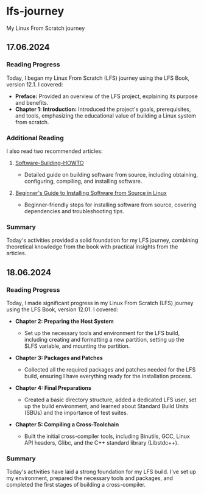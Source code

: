 # lfs-journey
My Linux From Scratch journey

## 17.06.2024

### Reading Progress

Today, I began my Linux From Scratch (LFS) journey using the LFS Book, version 12.1. I covered:

- **Preface:** Provided an overview of the LFS project, explaining its purpose and benefits.
- **Chapter 1: Introduction:** Introduced the project's goals, prerequisites, and tools, emphasizing the educational value of building a Linux system from scratch.

### Additional Reading

I also read two recommended articles:

1. [Software-Building-HOWTO](https://tldp.org/HOWTO/Software-Building-HOWTO.html)
   - Detailed guide on building software from source, including obtaining, configuring, compiling, and installing software.

2. [Beginner's Guide to Installing Software from Source in Linux](https://moi.vonos.net/linux/beginners-installing-from-source/)
   - Beginner-friendly steps for installing software from source, covering dependencies and troubleshooting tips.

### Summary

Today's activities provided a solid foundation for my LFS journey, combining theoretical knowledge from the book with practical insights from the articles.


## 18.06.2024

### Reading Progress

Today, I made significant progress in my Linux From Scratch (LFS) journey using the LFS Book, version 12.01. I covered:

- **Chapter 2: Preparing the Host System**
  - Set up the necessary tools and environment for the LFS build, including creating and formatting a new partition, setting up the $LFS variable, and mounting the partition.

- **Chapter 3: Packages and Patches**
  - Collected all the required packages and patches needed for the LFS build, ensuring I have everything ready for the installation process.

- **Chapter 4: Final Preparations**
  - Created a basic directory structure, added a dedicated LFS user, set up the build environment, and learned about Standard Build Units (SBUs) and the importance of test suites.

- **Chapter 5: Compiling a Cross-Toolchain**
  - Built the initial cross-compiler tools, including Binutils, GCC, Linux API headers, Glibc, and the C++ standard library (Libstdc++).

### Summary

Today's activities have laid a strong foundation for my LFS build. I've set up my environment, prepared the necessary tools and packages, and completed the first stages of building a cross-compiler.
